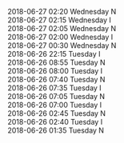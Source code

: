 2018-06-27 02:20 Wednesday  N  
2018-06-27 02:15 Wednesday  I  
2018-06-27 02:05 Wednesday  N  
2018-06-27 02:00 Wednesday  I  
2018-06-27 00:30 Wednesday  N  
2018-06-26 22:15 Tuesday  I  
2018-06-26 08:55 Tuesday  N  
2018-06-26 08:00 Tuesday  I  
2018-06-26 07:40 Tuesday  N  
2018-06-26 07:35 Tuesday  I  
2018-06-26 07:05 Tuesday  N  
2018-06-26 07:00 Tuesday  I  
2018-06-26 02:45 Tuesday  N  
2018-06-26 02:40 Tuesday  I  
2018-06-26 01:35 Tuesday  N  
